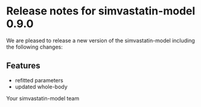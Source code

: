 # Release notes for simvastatin-model 0.9.0

We are pleased to release a new version of the simvastatin-model including the 
following changes:

## Features
- refitted parameters
- updated whole-body

Your simvastatin-model team
